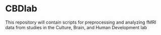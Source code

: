 # CBDlab
This repository will contain scripts for preprocessing and analyzing fMRI data from studies in the Culture, Brain, and Human Development lab
